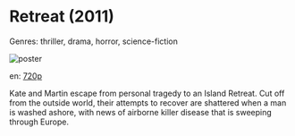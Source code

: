 # Retreat (2011)

Genres: thriller, drama, horror, science-fiction

![poster](http://image.tmdb.org/t/p/w500/fwetUDOrOkKH8Zsob7GfK0vDpms.jpg)

en:
  [720p](magnet:?xt=urn:btih:27CAC86E9A1B68FB99B75604B615DA404E8C072A&tr=udp://glotorrents.pw:6969/announce&tr=udp://tracker.opentrackr.org:1337/announce&tr=udp://torrent.gresille.org:80/announce&tr=udp://tracker.openbittorrent.com:80&tr=udp://tracker.coppersurfer.tk:6969&tr=udp://tracker.leechers-paradise.org:6969&tr=udp://p4p.arenabg.ch:1337&tr=udp://tracker.internetwarriors.net:1337)
  


Kate and Martin escape from personal tragedy to an Island Retreat. Cut off from the outside world, their attempts to recover are shattered when a man is washed ashore, with news of airborne killer disease that is sweeping through Europe.